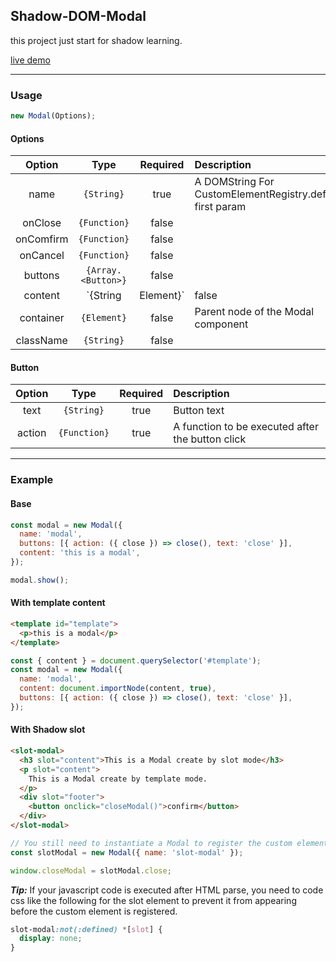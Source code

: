 ## Shadow-DOM-Modal

this project just start for shadow learning.

[live demo](https://mioco.github.io/modal-by-shadowdom-demo/index.html)

---

### Usage
```js
new Modal(Options);
```

#### Options

|Option|Type|Required|Description|
|:----:|:--:|:------:|:----------|
| name | `{String}` | true | A DOMString For CustomElementRegistry.define() first param |
| onClose | `{Function}` | false |
| onComfirm | `{Function}` | false |
| onCancel | `{Function}` | false |
| buttons | `{Array.<Button>}` | false |
| content | `{String|Element}` | false |
| container | `{Element}` | false | Parent node of the Modal component |
| className | `{String}` | false |

#### Button
|Option|Type|Required|Description|
|:----:|:--:|:------:|:----------|
| text | `{String}` | true | Button text |
| action | `{Function}` | true | A function to be executed after the button click |

---

### Example

#### Base

````js
const modal = new Modal({
  name: 'modal',
  buttons: [{ action: ({ close }) => close(), text: 'close' }],
  content: 'this is a modal',
});

modal.show();
````

#### With template content

````html
<template id="template">
  <p>this is a modal</p>
</template>
````

````js
const { content } = document.querySelector('#template');
const modal = new Modal({
  name: 'modal',
  content: document.importNode(content, true),
  buttons: [{ action: ({ close }) => close(), text: 'close' }],
});
````

#### With Shadow slot

````html
<slot-modal>
  <h3 slot="content">This is a Modal create by slot mode</h3>
  <p slot="content">
    This is a Modal create by template mode.
  </p>
  <div slot="footer">
    <button onclick="closeModal()">confirm</button>
  </div>
</slot-modal>
````

````js
// You still need to instantiate a Modal to register the custom element
const slotModal = new Modal({ name: 'slot-modal' });

window.closeModal = slotModal.close;
````

***Tip:*** If your javascript code is executed after HTML parse, you need to code css like the following for the slot element to prevent it from appearing before the custom element is registered.
````css
slot-modal:not(:defined) *[slot] {
  display: none;
}
````